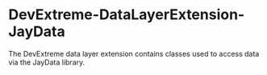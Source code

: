 # DevExtreme-DataLayerExtension-JayData
The DevExtreme data layer extension contains classes used to access data via the JayData library.
